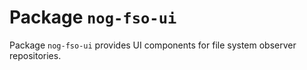 # Package `nog-fso-ui`

Package `nog-fso-ui` provides UI components for file system observer
repositories.
